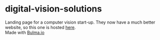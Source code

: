 # digital-vision-solutions
Landing page for a computer vision start-up. They now have a much better website, so this one is hosted <a href="https://unruffled-meninsky-11b127.netlify.app/">here</a>.<br>
Made with <a href="https://bulma.io/">Bulma.io</a>
